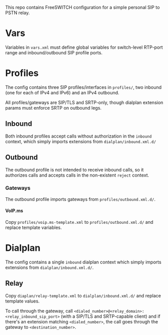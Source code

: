 This repo contains FreeSWITCH configuration
for a simple personal SIP to PSTN relay.

# Vars

Variables in `vars.xml` must define
global variables for
switch-level RTP-port range
and inbound/outbound SIP profile ports.


# Profiles

The config contains
three SIP profiles/interfaces in `profiles/`,
two inbound (one for each of IPv4 and IPv6)
and an IPv4 outbound.

All profiles/gateways are SIP/TLS and SRTP-only,
though dialplan extension params must enforce SRTP on outbound legs.

## Inbound

Both inbound profiles accept calls
without authorization
in the `inbound` context,
which simply imports
extensions from `dialplan/inbound.xml.d/`

## Outbound

The outbound profile is not intended
to receive inbound calls,
so it authorizes calls
and accepts calls in
the non-existent `reject` context.

### Gateways

The outbound profile
imports gateways from `profiles/outbound.xml.d/`.

#### VoIP.ms

Copy `profiles/voip.ms-template.xml`
to `profiles/outbound.xml.d/`
and replace template variables.


# Dialplan

The config contains
a single `inbound` dialplan context
which simply imports extensions from `dialplan/inbound.xml.d/`.

## Relay

Copy `diaplan/relay-template.xml`
to `dialplan/inbound.xml.d/`
and replace template values.

To call through the gateway,
call `<dialed_number>@<relay_domain>:<relay_inbound_sip_port>`
(with a SIP/TLS and SRTP-capable client)
and if there's an extension matching `<dialed_number>`,
the call goes through the gateway
to `<destination_number>`.
